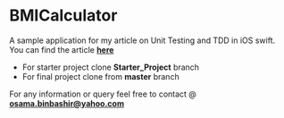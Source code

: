 # BMICalculator
A sample application for my article on Unit Testing and TDD in iOS swift. You can find the article [**here**](https://medium.com/@osamabinbashir/unit-testing-and-tdd-in-ios-swift-pt1-bef97a724106)
- For starter project clone **Starter_Project** branch
- For final project clone from **master** branch

For any information or query feel free to contact @ **osama.binbashir@yahoo.com**
